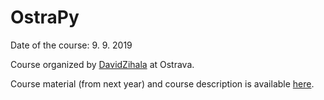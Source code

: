 # OstraPy

Date of the course: 9. 9. 2019

Course organized by [DavidZihala](https://github.com/DavidZihala) at Ostrava. 

Course material (from next year) and course description is available [here](https://github.com/DavidZihala/OstraPy).
